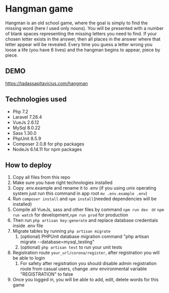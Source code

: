 # Hangman game

Hangman is an old school game, where the goal is simply to find the missing word (here I used only nouns).
You will be presented with a number of blank spaces representing the missing letters you need to find.
If your chosen letter exists in the answer, then all places in the answer where that letter appear will be revealed.
Every time you guess a letter wrong you loose a life (you have 6 lives) and the hangman begins to appear, piece by piece.


## DEMO

https://tadassapitavicius.com/hangman

## Technologies used


- Php 7.2
- Laravel 7.28.4
- VueJs 2.6.12 
- MySql 8.0.22
- Sass 1.30.0
- PhpUnit 8.5.9
- Composer 2.0.8 for php packages
- NodeJs 6.14.11 for npm packages

## How to deploy

1. Copy all files from this repo
1. Make sure you have right technologies installed
1. Copy .env.example and rename it to .env (if you using unix operating system just run this command in app root `mv .env.example .env`)
1. Run `composer install` and `npm install`(needed dependencies will be installed)
1. Compile all VueJs, sass and other files by command `npm run dev ` or `npm run watch` for development,`npm run prod` for production
1. Then run `php artisan key:generate` and replace database credentials inside .env file
1. Migrate tables by running `php artisan migrate`
    1. (optional) PHPUnit database migration command "php artisan migrate --database=mysql_testing"
    1. (optional) `php artisan test` to run your unit tests
1. Registration route `your_url/corona/register`, after registration you will be able to login
   1. For safety after registration you should disable admin registration route from casual users,
      change .env environmental variable "REGISTRATION" to false
1. Once you logged in, you will be able to add, edit, delete words for this game  

